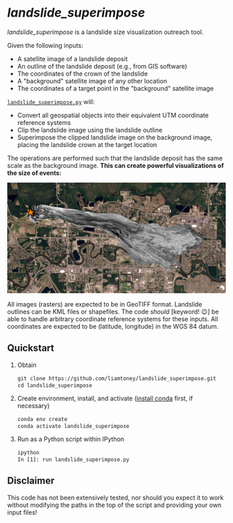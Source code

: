 # *landslide_superimpose*

*landslide_superimpose* is a landslide size visualization outreach tool.

Given the following inputs:
* A satellite image of a landslide deposit
* An outline of the landslide deposit (e.g., from GIS software)
* The coordinates of the crown of the landslide
* A "background" satellite image of any other location
* The coordinates of a target point in the "background" satellite image

[`landslide_superimpose.py`](landslide_superimpose.py) will:
* Convert all geospatial objects into their equivalent UTM coordinate reference
  systems
* Clip the landslide image using the landslide outline
* Superimpose the clipped landslide image on the background image, placing the
  landslide crown at the target location

The operations are performed such that the landslide deposit has the same scale
as the background image. **This can create powerful visualizations of the size
of events:**

![](iliamna_2016_fbx.png)

All images (rasters) are expected to be in GeoTIFF format. Landslide outlines
can be KML files or shapefiles. The code *should* [keyword! 😉] be able to
handle arbitrary coordinate reference systems for these inputs. All coordinates
are expected to be (latitude, longitude) in the WGS 84 datum.

## Quickstart

1. Obtain
   ```
   git clone https://github.com/liamtoney/landslide_superimpose.git
   cd landslide_superimpose
   ```

2. Create environment, install, and activate
   ([install conda](https://conda.io/projects/conda/en/latest/user-guide/install/index.html)
   first, if necessary)
   ```
   conda env create
   conda activate landslide_superimpose
   ```

3. Run as a Python script within IPython
   ```
   ipython
   In [1]: run landslide_superimpose.py
   ```

## Disclaimer

This code has not been extensively tested, nor should you expect it to work
without modifying the paths in the top of the script and providing your own
input files!

